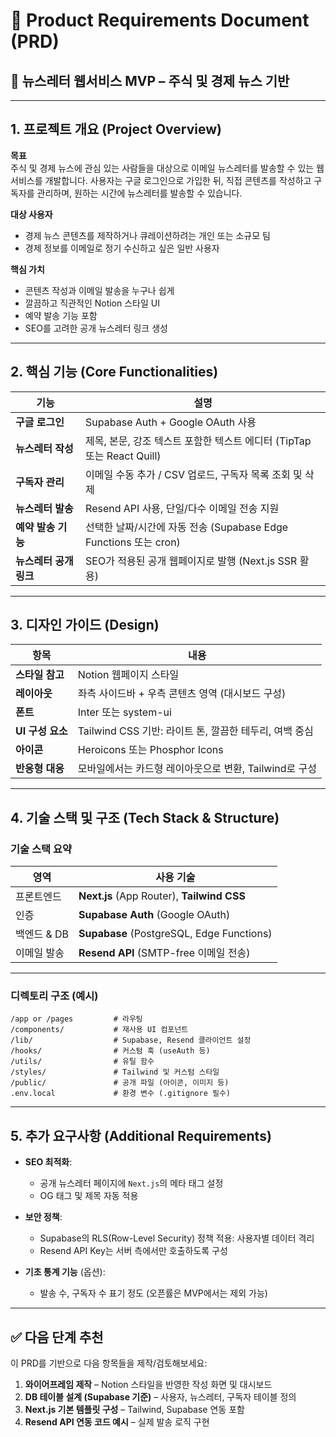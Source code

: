# 📄 Product Requirements Document (PRD)  
## 📨 뉴스레터 웹서비스 MVP – 주식 및 경제 뉴스 기반

---

## 1. 프로젝트 개요 (Project Overview)

**목표**  
주식 및 경제 뉴스에 관심 있는 사람들을 대상으로 이메일 뉴스레터를 발송할 수 있는 웹서비스를 개발합니다. 사용자는 구글 로그인으로 가입한 뒤, 직접 콘텐츠를 작성하고 구독자를 관리하며, 원하는 시간에 뉴스레터를 발송할 수 있습니다.

**대상 사용자**
- 경제 뉴스 콘텐츠를 제작하거나 큐레이션하려는 개인 또는 소규모 팀
- 경제 정보를 이메일로 정기 수신하고 싶은 일반 사용자

**핵심 가치**
- 콘텐츠 작성과 이메일 발송을 누구나 쉽게  
- 깔끔하고 직관적인 Notion 스타일 UI  
- 예약 발송 기능 포함  
- SEO를 고려한 공개 뉴스레터 링크 생성

---

## 2. 핵심 기능 (Core Functionalities)

| 기능             | 설명 |
|------------------|------|
| **구글 로그인**     | Supabase Auth + Google OAuth 사용 |
| **뉴스레터 작성**   | 제목, 본문, 강조 텍스트 포함한 텍스트 에디터 (TipTap 또는 React Quill) |
| **구독자 관리**     | 이메일 수동 추가 / CSV 업로드, 구독자 목록 조회 및 삭제 |
| **뉴스레터 발송**   | Resend API 사용, 단일/다수 이메일 전송 지원 |
| **예약 발송 기능**  | 선택한 날짜/시간에 자동 전송 (Supabase Edge Functions 또는 cron) |
| **뉴스레터 공개 링크** | SEO가 적용된 공개 웹페이지로 발행 (Next.js SSR 활용) |

---

## 3. 디자인 가이드 (Design)

| 항목             | 내용 |
|------------------|------|
| **스타일 참고**     | Notion 웹페이지 스타일 |
| **레이아웃**       | 좌측 사이드바 + 우측 콘텐츠 영역 (대시보드 구성) |
| **폰트**          | Inter 또는 system-ui |
| **UI 구성 요소**   | Tailwind CSS 기반: 라이트 톤, 깔끔한 테두리, 여백 중심 |
| **아이콘**        | Heroicons 또는 Phosphor Icons |
| **반응형 대응**     | 모바일에서는 카드형 레이아웃으로 변환, Tailwind로 구성 |

---

## 4. 기술 스택 및 구조 (Tech Stack & Structure)

### 기술 스택 요약
| 영역          | 사용 기술 |
|---------------|-----------|
| 프론트엔드     | **Next.js** (App Router), **Tailwind CSS** |
| 인증           | **Supabase Auth** (Google OAuth) |
| 백엔드 & DB   | **Supabase** (PostgreSQL, Edge Functions) |
| 이메일 발송    | **Resend API** (SMTP-free 이메일 전송) |

---

### 디렉토리 구조 (예시)

```
/app or /pages         # 라우팅
/components/           # 재사용 UI 컴포넌트
/lib/                  # Supabase, Resend 클라이언트 설정
/hooks/                # 커스텀 훅 (useAuth 등)
/utils/                # 유틸 함수
/styles/               # Tailwind 및 커스텀 스타일
/public/               # 공개 파일 (아이콘, 이미지 등)
.env.local             # 환경 변수 (.gitignore 필수)
```

---

## 5. 추가 요구사항 (Additional Requirements)

- **SEO 최적화**:
  - 공개 뉴스레터 페이지에 `Next.js`의 메타 태그 설정
  - OG 태그 및 제목 자동 적용

- **보안 정책**:
  - Supabase의 RLS(Row-Level Security) 정책 적용: 사용자별 데이터 격리
  - Resend API Key는 서버 측에서만 호출하도록 구성

- **기초 통계 기능** (옵션):
  - 발송 수, 구독자 수 표기 정도 (오픈률은 MVP에서는 제외 가능)

---

## ✅ 다음 단계 추천

이 PRD를 기반으로 다음 항목들을 제작/검토해보세요:

1. **와이어프레임 제작** – Notion 스타일을 반영한 작성 화면 및 대시보드
2. **DB 테이블 설계 (Supabase 기준)** – 사용자, 뉴스레터, 구독자 테이블 정의
3. **Next.js 기본 템플릿 구성** – Tailwind, Supabase 연동 포함
4. **Resend API 연동 코드 예시** – 실제 발송 로직 구현
